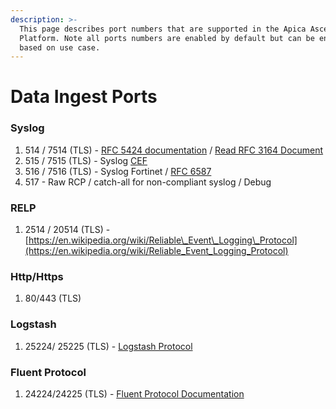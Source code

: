 ```yaml
---
description: >-
  This page describes port numbers that are supported in the Apica Ascent
  Platform. Note all ports numbers are enabled by default but can be enabled
  based on use case.
---
```


# Data Ingest Ports

### Syslog

1. 514 / 7514 (TLS) - [RFC 5424 documentation](https://datatracker.ietf.org/doc/html/rfc5424)  / [Read RFC 3164 Document](https://tools.ietf.org/html/rfc3164)
2. 515 / 7515 (TLS) - Syslog [CEF](https://www.google.com/url?sa=t\&source=web\&rct=j\&opi=89978449\&url=https://www.microfocus.com/documentation/arcsight/arcsight-smartconnectors-8.4/pdfdoc/cef-implementation-standard/cef-implementation-standard.pdf\&ved=2ahUKEwj9xsPjifyGAxXHNzQIHez9CvgQFnoECAcQAQ\&usg=AOvVaw2GqKSwtNa2YT5C_JV-Y5ax)
3. 516 / 7516 (TLS) - Syslog Fortinet / [RFC 6587](https://tools.ietf.org/html/rfc6587)
4. 517 - Raw RCP / catch-all for non-compliant syslog / Debug

### RELP

1. 2514 / 20514 (TLS) - [https://en.wikipedia.org/wiki/Reliable\_Event\_Logging\_Protocol](https://en.wikipedia.org/wiki/Reliable_Event_Logging_Protocol)

### Http/Https

1. 80/443 (TLS)

### Logstash

1. 25224/ 25225 (TLS) - [Logstash Protocol](https://www.elastic.co/guide/en/logstash/current/index.html)

### Fluent Protocol

1. 24224/24225 (TLS) - [Fluent Protocol Documentation](https://www.fluentprotocol.org/docs)







